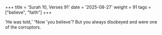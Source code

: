 +++
title = 'Surah 10, Verses 91'
date = '2025-08-27'
weight = 91
tags = ["believe", "faith"]
+++

˹He was told,˺ “Now ˹you believe˺? But you always disobeyed and were one of the corruptors.